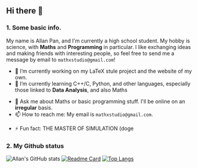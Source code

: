 ## Hi there 👋

### 1. Some basic info.

My name is Allan Pan, and I'm currently a high school student. My hobby is science, with **Maths** and **Programming** in particular. I like exchanging ideas and making friends with interesting people, so feel free to send me a message by email to `mathxstudio@gmail.com`!

- 🔭 I’m currently working on my LaTeX stule project and the website of my own.
- 🌱 I’m currently learning C++/C, Python, and other languages, especially those linked to **Data Analysis**, and also Maths
<!-- - 👯 I’m looking to collaborate on ... -->
<!-- - 🤔 I’m looking for help with ... -->
- 💬 Ask me about Maths or basic programming stuff. I'll be online on an **irregular** basis.
- 📫 How to reach me: My email is `mathxstudio@gmail.com`.
<!-- - 😄 Pronouns: ... -->
- ⚡ Fun fact: THE MASTER OF SIMULATION (doge

### 2. My Github status
![Allan's GitHub stats](https://github-readme-stats.vercel.app/api?username=mathxstudio&show_icons=true&theme=radical)
[![Readme Card](https://github-readme-stats.vercel.app/api/pin/?username=mathxstudio&repo=github-readme-stats&theme=onedark)](https://github.com/anuraghazra/github-readme-stats)
[![Top Langs](https://github-readme-stats.vercel.app/api/top-langs/?username=mathxstudio&layout=compact&theme=tokyonight)](https://github.com/anuraghazra/github-readme-stats)
